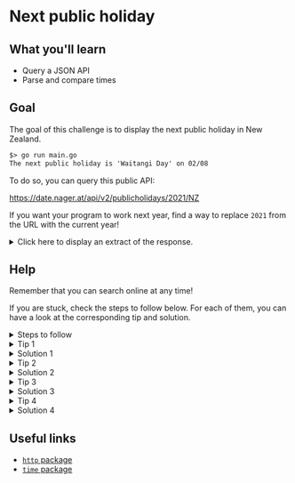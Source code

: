 # Next public holiday

## What you'll learn

- Query a JSON API
- Parse and compare times

## Goal

The goal of this challenge is to display the next public holiday in New Zealand.

```txt
$> go run main.go
The next public holiday is 'Waitangi Day' on 02/08
```

To do so, you can query this public API:

https://date.nager.at/api/v2/publicholidays/2021/NZ

If you want your program to work next year, find a way to replace `2021` from
the URL with the current year!

<details>
<summary>Click here to display an extract of the response.</summary>

```json
[
  {
    "date": "2021-01-01",
    "localName": "New Year's Day",
    "name": "New Year's Day",
    "countryCode": "NZ",
    "fixed": false,
    "global": true,
    "counties": null,
    "launchYear": null,
    "type": "Public"
  },
  {
    "date": "2021-01-04",
    "localName": "Day after New Year's Day",
    "name": "Day after New Year's Day",
    "countryCode": "NZ",
    "fixed": false,
    "global": true,
    "counties": null,
    "launchYear": null,
    "type": "Public"
  },
  {
    "date": "2021-02-08",
    "localName": "Waitangi Day",
    "name": "Waitangi Day",
    "countryCode": "NZ",
    "fixed": false,
    "global": true,
    "counties": null,
    "launchYear": null,
    "type": "Public"
  }
]
```

</details>

## Help

Remember that you can search online at any time!

If you are stuck, check the steps to follow below. For each of them, you can have a
look at the corresponding tip and solution.

<details>
<summary>Steps to follow</summary>

1. Create the URL with the current year

1. Define the type that will contain the API response

1. Call the API and save the response in a variable

1. Find out which public holiday is next based on the current time

</details>

<details>
<summary>Tip 1</summary>

To create the URL with the current year, you can use the following functions:

- [`fmt.Sprintf`](https://golang.org/pkg/fmt/#Sprintf): to insert a variable in a string

- [`time.Now`](https://golang.org/pkg/time/#Now): to get the current time

</details>

<details>
<summary>Solution 1</summary>

```go
// Define the base URL
const publicHolidayAPI = "https://date.nager.at/api/v2/publicholidays"

// Retrieve the current date and time
now := time.Now()

// Extract the year of the current time
year := now.Year()

// Build the url with the base URL + current year + country code
url := fmt.Sprintf("%s/%d/NZ", publicHolidayAPI, year)

// Note that you could also make the country code variable :)
```

</details>

<details>
<summary>Tip 2</summary>

You can enter the url in your favorite web browser and look at how the response
looks like.

Focus on what you are trying to achieve: display the name of the next public
holiday.

The only information you need are:

- `name`: display the name of the public holiday,
- `date`: date of the public holiday.

Click [here](https://gobyexample.com/structs) to see an example of how to
declare a struct in Go.

And [here](https://gobyexample.com/json) to see how to give it the possibility
to retrieve some json fields.

</details>

<details>
<summary>Solution 2</summary>

```go
// PublicHoliday contains the name and date of a public holiday.
type PublicHoliday struct {
	Name string `json:"name"`
	Date string `json:"date"`
}
```

</details>

<details>
<summary>Tip 3</summary>

To call the API and retrieve the response, have a look at the following
functions:

- [`http.Get`](https://golang.org/pkg/net/http/#example_Get): Send a GET
  request to the specified URL

- [`json.NewDecoder`](https://golang.org/pkg/encoding/json/#NewDecoder) and
  [`Decode`](https://golang.org/pkg/encoding/json/#Decoder.Decode): To decode the
  response body (formatted in JSON) into a given struct.

</details>

<details>
<summary>Solution 3</summary>

```go
	// Send a GET request to the public holiday API (see tip 1 to make the year
	// always valid!)
	const url = "https://date.nager.at/api/v2/publicholidays/2021/NZ"
	resp, err := http.Get(url)

	// Remember to always handle the error! You can print it or return it if you
	// are in a function.
	if err != nil {
		fmt.Printf("Could not fetch public holidays from API %s: %w\n", url, err)
		return
	}

	// Because the API's response is an array of public holidays, we need to store
	// it in a slice.
	// Let's start by declaring a slice of our struct (see declaration in
	// solution 2).
	publicHolidays := []PublicHoliday{}

	// We decode the response body in our struct and handle the error directly.
	if err := json.NewDecoder(resp.Body).Decode(&publicHolidays); err != nil {
		fmt.Printf("could not decode request body: %w\n", err)
		return
	}
```

</details>

<details>
<summary>Tip 4</summary>

The last step is to compare the public holidays date with our current time.

You will need to loop through each public holiday (from the API response) to:

1. [`Parse`](https://golang.org/pkg/time/#Parse) the date (see example
   [here](https://gobyexample.com/time-formatting-parsing)): It will transform the
   `string` into a `time`. The `time` type allows you to do operations with the
   time (like comparing which time is after another one for example!)

1. Compare the current time with the date of the public holiday: if you have a
   look at the API response, you can see that the dates are ordered (from Jan. to
   Dec.). The first one to be greater than the current time is the correct one!
   Have a look at the [`After`](https://golang.org/pkg/time/#Time.After) function.

</details>

<details>
<summary>Solution 4</summary>

```go
// getNextPublicHoliday takes as a parameter all the public holidays of the current year
// and return the next public holiday.
func getNextPublicHoliday(publicHolidays []PublicHoliday) (*PublicHoliday, error) {
	// Get the current date and time.
	now := time.Now()

	// Loop through all the public holidays this year.
	for _, ph := range publicHolidays {
		// Convert the public holiday date from a `string` into a `time`.
		// We can now use functions specific to time (otherwise, Go
		// doesn't know what our `string` contains).
		date, err := time.Parse("2006-01-02", ph.Date)
		if err != nil {
			return nil, fmt.Errorf("failed to parse time %s: %w", ph.Date, err)
		}

		// We can compare the public holiday's date with the current date.
		// The first public holiday to be after "now" is the good one (the api
		// response is ordered).
		if date.After(now) {
			return &ph, nil
		}
	}

	// Do not forget to handle the end of the year where the next public holiday
	// is the following year...
	return nil, fmt.Errorf("the next public holiday will be in %d!", now.Year() + 1)
}
```

</details>

## Useful links

- [`http` package](https://golang.org/pkg/net/http/)
- [`time` package](https://golang.org/pkg/net/time/)
